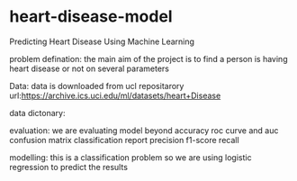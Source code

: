 # heart-disease-model
Predicting Heart Disease Using Machine Learning

problem defination: the main aim of the project is to find a person is having heart disease or not on several parameters

Data: data is downloaded from ucl repositarory url:https://archive.ics.uci.edu/ml/datasets/heart+Disease

data dictonary:

evaluation: we are evaluating model beyond accuracy
roc curve and auc
confusion matrix
classification report
precision
f1-score
recall

modelling: this is a classification problem so we are using logistic regression to predict the results
